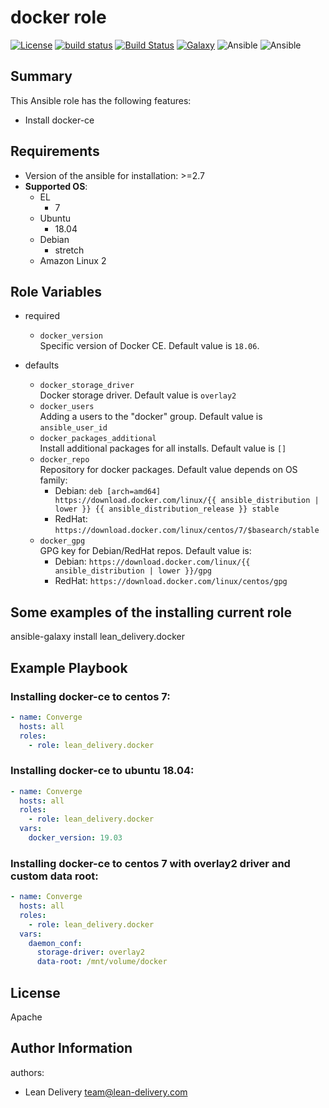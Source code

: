 docker role
=========

[![License](https://img.shields.io/badge/license-Apache-green.svg?style=flat)](https://raw.githubusercontent.com/lean-delivery/ansible-role-docker/master/LICENSE)
[![build status](https://travis-ci.org/lean-delivery/ansible-role-docker.svg?branch=master)](https://travis-ci.org/lean-delivery/ansible-role-docker)
[![Build Status](https://gitlab.com/lean-delivery/ansible-role-docker/badges/master/pipeline.svg)](https://gitlab.com/lean-delivery/ansible-role-docker/pipelines)
[![Galaxy](https://img.shields.io/badge/galaxy-lean__delivery.docker-blue.svg)](https://galaxy.ansible.com/lean_delivery/docker)
![Ansible](https://img.shields.io/ansible/role/d/28987.svg)
![Ansible](https://img.shields.io/badge/dynamic/json.svg?label=min_ansible_version&url=https%3A%2F%2Fgalaxy.ansible.com%2Fapi%2Fv1%2Froles%2F28987%2F&query=$.min_ansible_version)

## Summary

This Ansible role has the following features:

 - Install docker-ce

Requirements
------------

 - Version of the ansible for installation: >=2.7
 - **Supported OS**:  
   - EL
     - 7
   - Ubuntu
     - 18.04
   - Debian
     - stretch
   - Amazon Linux 2

## Role Variables

- required
  - `docker_version`  
  Specific version of Docker CE. Default value is `18.06`.

- defaults
  - `docker_storage_driver`  
  Docker storage driver. Default value is `overlay2`
  - `docker_users`  
  Adding a users to the "docker" group. Default value is `ansible_user_id`
  - `docker_packages_additional`   
    Install additional packages for all installs. Default value is `[]`
  - `docker_repo`   
    Repository for docker packages. Default value depends on OS family:   
      * Debian: `deb [arch=amd64] https://download.docker.com/linux/{{ ansible_distribution | lower }} {{ ansible_distribution_release }} stable`   
      * RedHat: `https://download.docker.com/linux/centos/7/$basearch/stable`
  - `docker_gpg`  
    GPG key for Debian/RedHat repos. Default value is:
      * Debian: `https://download.docker.com/linux/{{ ansible_distribution | lower }}/gpg`
      * RedHat: `https://download.docker.com/linux/centos/gpg`

## Some examples of the installing current role

ansible-galaxy install lean_delivery.docker

Example Playbook
----------------

### Installing docker-ce to centos 7:
```yaml
- name: Converge
  hosts: all
  roles:
    - role: lean_delivery.docker
```

### Installing docker-ce to ubuntu 18.04:
```yaml
- name: Converge
  hosts: all
  roles:
    - role: lean_delivery.docker
  vars:
    docker_version: 19.03
```

### Installing docker-ce to centos 7 with overlay2 driver and custom data root:
```yaml
- name: Converge
  hosts: all
  roles:
    - role: lean_delivery.docker
  vars:
    daemon_conf:
      storage-driver: overlay2
      data-root: /mnt/volume/docker
```

License
-------

Apache

Author Information
------------------

authors:
  - Lean Delivery <team@lean-delivery.com>
